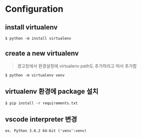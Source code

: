 # Configuration

## install virtualenv
```
$ python -m install virtualenv
```

## create a new virtualenv
> 경고창에서 환경설정에 virtualenv path도 추가하라고 떠서 추가함
```
$ python -m virtualenv venv
```
## virtualenv 환경에 package 설치
```
$ pip install -r requirements.txt
```

## vscode interpreter 변경
```
ex. Python 3.8.2 64-bit ('venv':venv)
```
